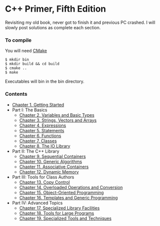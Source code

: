 # C++ Primer, Fifth Edition
Revisiting my old book, never got to finish it and previous PC crashed. I will slowly post solutions as complete each section.
### To compile
You will need [CMake](https://cmake.org)
```
$ mkdir bin
$ mkdir build && cd build
$ cmake ..
$ make
```
Executables will bin in the bin directory.

### Contents
- [Chapter 1. Getting Started](https://github.com/wastegas/CPP-Primer/tree/master/src/ch01)
- Part I: The Basics
  - [Chapter 2. Variables and Basic Types](https://github.com/wastegas/CPP-Primer/tree/master/ch02)
  - [Chapter 3. Strings, Vectors and Arrays](https://github.com/wastegas/CPP-Primer/tree/master/ch03)
  - [Chapter 4. Expressions](https://github.com/wastegas/CPP-Primer/tree/master/ch04)
  - [Chapter 5. Statements](https://github.com/wastegas/CPP-Primer/tree/master/ch05)
  - [Chapter 6. Functions](https://github.com/wastegas/CPP-Primer/tree/master/ch06)
  - [Chapter 7. Classes](https://github.com/wastegas/CPP-Primer/tree/master/ch07)
  - [Chapter 8. The IO Library](https://github.com/wastegas/CPP-Primer/tree/master/ch08)
- Part II: The C++ Library
  - [Chapter 9. Sequential Containers](https://github.com/wastegas/CPP-Primer/tree/master/ch09)
  - [Chapter 10. Generic Algorithms](https://github.com/wastegas/CPP-Primer/tree/master/ch10)
  - [Chapter 11. Associative Containers](https://github.com/wastegas/CPP-Primer/tree/master/ch11)
  - [Chapter 12. Dynamic Memory](https://github.com/wastegas/CPP-Primer/tree/master/ch12)
- Part III: Tools for Class Authors
  - [Chapter 13. Copy Control](https://github.com/wastegas/CPP-Primer/tree/master/ch13)
  - [Chapter 14. Overloaded Operations and Conversion](https://github.com/wastegas/CPP-Primer/tree/master/ch14)
  - [Chapter 15. Object-Oriented Programming](https://github.com/wastegas/CPP-Primer/tree/master/ch15)
  - [Chapter 16. Templates and Generic Programming](https://github.com/wastegas/CPP-Primer/tree/master/ch16)
- Part IV: Advanced Topics
  - [Chapter 17. Specialized Library Facilities](https://github.com/wastegas/CPP-Primer/tree/master/ch17)
  - [Chapter 18. Tools for Large Programs](https://github.com/wastegas/CPP-Primer/tree/master/ch18)
  - [Chapter 19. Specialized Tools and Techniques](https://github.com/wastegas/CPP-Primer/tree/master/ch19)
